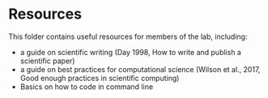 # Resources
This folder contains useful resources for members of the lab, including: 
* a guide on scientific writing (Day 1998, How to write and publish a scientific paper)
* a guide on best practices for computational science (Wilson et al., 2017, Good enough practices in scientific computing)
* Basics on how to code in command line


